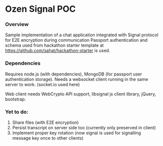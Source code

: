 # Ozen Signal POC

### Overview
Sample implementation of a chat application integrated with Signal protocol for E2E encryption during communication
Passport authentication and schema used from hackathon starter template at https://github.com/sahat/hackathon-starter is used.

### Dependencies
Requires node.js (with dependencies), MongoDB (for passport user authentication storage).
Needs a websocket client running in the same server to work. (socket.io used here)

Web client needs WebCrypto API support, libsignal js client library, jQuery, bootstrap.

### Yet to do:
1. Share files (with E2E encryption)
2. Persist transcript on server side too (currently only preserved in client)
3. Implement proper key rotation (now signal is used for signalling message key once to other clients)
